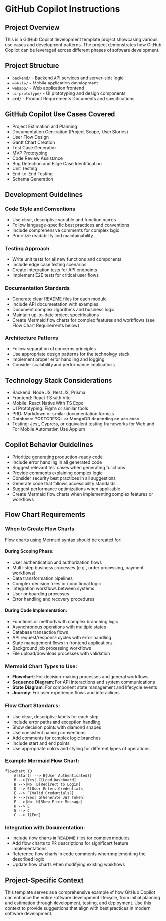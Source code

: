 # GitHub Copilot Instructions

## Project Overview
This is a GitHub Copilot development template project showcasing various use cases and development patterns. The project demonstrates how GitHub Copilot can be leveraged across different phases of software development.

## Project Structure
- `backend/` - Backend API services and server-side logic
- `mobile/` - Mobile application development
- `webapp/` - Web application frontend
- `ui-prototype/` - UI prototyping and design components
- `prd/` - Product Requirements Documents and specifications

## GitHub Copilot Use Cases Covered
- Project Estimation and Planning
- Documentation Generation (Project Scope, User Stories)
- User Flow Design
- Gantt Chart Creation
- Test Case Generation
- MVP Prototyping
- Code Review Assistance
- Bug Detection and Edge Case Identification
- Unit Testing
- End-to-End Testing
- Schema Generation

## Development Guidelines

### Code Style and Conventions
- Use clear, descriptive variable and function names
- Follow language-specific best practices and conventions
- Include comprehensive comments for complex logic
- Prioritize readability and maintainability

### Testing Approach
- Write unit tests for all new functions and components
- Include edge case testing scenarios
- Create integration tests for API endpoints
- Implement E2E tests for critical user flows

### Documentation Standards
- Generate clear README files for each module
- Include API documentation with examples
- Document complex algorithms and business logic
- Maintain up-to-date project specifications
- Create Mermaid flow charts for complex features and workflows (see Flow Chart Requirements below)

### Architecture Patterns
- Follow separation of concerns principles
- Use appropriate design patterns for the technology stack
- Implement proper error handling and logging
- Consider scalability and performance implications

## Technology Stack Considerations
- Backend: Node JS, Nest JS, Prisma
- Frontend: React TS with Vite 
- Mobile: React Native With TS Expo
- UI Prototyping: Figma or similar tools
- PRD: Markdown or similar documentation formats
- Database: POSTGRESQL or MongoDB depending on use case
- Testing: Jest, Cypress, or equivalent testing frameworks for Web and For Mobile Automation Use Appium

## Copilot Behavior Guidelines
- Prioritize generating production-ready code
- Include error handling in all generated code
- Suggest relevant test cases when generating functions
- Provide comments explaining complex logic
- Consider security best practices in all suggestions
- Generate code that follows accessibility standards
- Suggest performance optimizations when applicable
- Create Mermaid flow charts when implementing complex features or workflows

## Flow Chart Requirements

### When to Create Flow Charts
Flow charts using Mermaid syntax should be created for:

#### During Scoping Phase:
- User authentication and authorization flows
- Multi-step business processes (e.g., order processing, payment workflows)
- Data transformation pipelines
- Complex decision trees or conditional logic
- Integration workflows between systems
- User onboarding processes
- Error handling and recovery procedures

#### During Code Implementation:
- Functions or methods with complex branching logic
- Asynchronous operations with multiple states
- Database transaction flows
- API request/response cycles with error handling
- State management flows in frontend applications
- Background job processing workflows
- File upload/download processes with validation

### Mermaid Chart Types to Use:
- **Flowchart**: For decision-making processes and general workflows
- **Sequence Diagram**: For API interactions and system communications
- **State Diagram**: For component state management and lifecycle events
- **Journey**: For user experience flows and interactions

### Flow Chart Standards:
- Use clear, descriptive labels for each step
- Include error paths and exception handling
- Show decision points with diamond shapes
- Use consistent naming conventions
- Add comments for complex logic branches
- Include start and end points
- Use appropriate colors and styling for different types of operations

### Example Mermaid Flow Chart:
```mermaid
flowchart TD
    A[Start] --> B{User Authenticated?}
    B -->|Yes| C[Load Dashboard]
    B -->|No| D[Redirect to Login]
    D --> E[User Enters Credentials]
    E --> F{Valid Credentials?}
    F -->|Yes| G[Generate JWT Token]
    F -->|No| H[Show Error Message]
    H --> E
    G --> C
    C --> I[End]
```

### Integration with Documentation:
- Include flow charts in README files for complex modules
- Add flow charts to PR descriptions for significant feature implementations
- Reference flow charts in code comments when implementing the described logic
- Update flow charts when modifying existing workflows

## Project-Specific Context
This template serves as a comprehensive example of how GitHub Copilot can enhance the entire software development lifecycle, from initial planning and estimation through development, testing, and deployment. Use this context to provide suggestions that align with best practices in modern software development.
